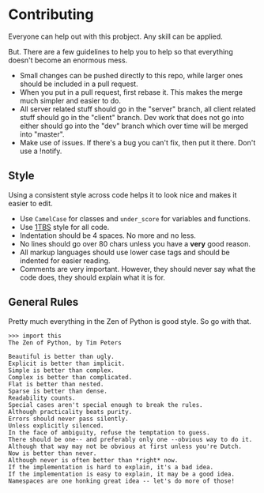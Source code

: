 # Contributing

Everyone can help out with this probject. Any skill can be applied.

But. There are a few guidelines to help you to help so that everything
doesn't become an enormous mess.

- Small changes can be pushed directly to this repo, while larger ones should
  be included in a pull request.
- When you put in a pull request, first rebase it. This makes the merge much
  simpler and easier to do.
- All server related stuff should go in the "server" branch, all client
  related stuff should go in the "client" branch. Dev work that does not go
  into either should go into the "dev" branch which over time will be merged
  into "master". 
- Make use of issues. If there's a bug you can't fix, then put it there. Don't
  use a !notify.

## Style

Using a consistent style across code helps it to look nice and makes it
easier to edit.

- Use `CamelCase` for classes and `under_score` for variables and functions.
- Use [1TBS](https://en.wikipedia.org/wiki/Indent_style#Variant:_1TBS) style
  for all code.
- Indentation should be 4 spaces. No more and no less.
- No lines should go over 80 chars unless you have a **very** good reason.
- All markup languages should use lower case tags and should be indented for
  easier reading.
- Comments are very important. However, they should never say what the code
  does, they should explain what it is for.

## General Rules

Pretty much everything in the Zen of Python is good style. So go with that.

```python3
>>> import this
The Zen of Python, by Tim Peters

Beautiful is better than ugly.
Explicit is better than implicit.
Simple is better than complex.
Complex is better than complicated.
Flat is better than nested.
Sparse is better than dense.
Readability counts.
Special cases aren't special enough to break the rules.
Although practicality beats purity.
Errors should never pass silently.
Unless explicitly silenced.
In the face of ambiguity, refuse the temptation to guess.
There should be one-- and preferably only one --obvious way to do it.
Although that way may not be obvious at first unless you're Dutch.
Now is better than never.
Although never is often better than *right* now.
If the implementation is hard to explain, it's a bad idea.
If the implementation is easy to explain, it may be a good idea.
Namespaces are one honking great idea -- let's do more of those!
```
